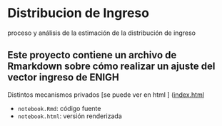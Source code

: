 # Distribucion de Ingreso
proceso y análisis de la estimación de la distribución de ingreso 

##   Este proyecto contiene un archivo de Rmarkdown sobre cómo realizar un ajuste del vector  ingreso de ENIGH   
Distintos mecanismos privados [se puede ver en html ] ([index.html](https://miriamromo.github.io/Distribuci-n-Ingreso)



- `notebook.Rmd`: código fuente
- `notebook.html`: versión renderizada
